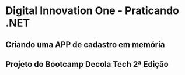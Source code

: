 # Digital Innovation One - Praticando .NET

## Criando uma APP de cadastro em memória




## Projeto do Bootcamp Decola Tech 2ª Edição

